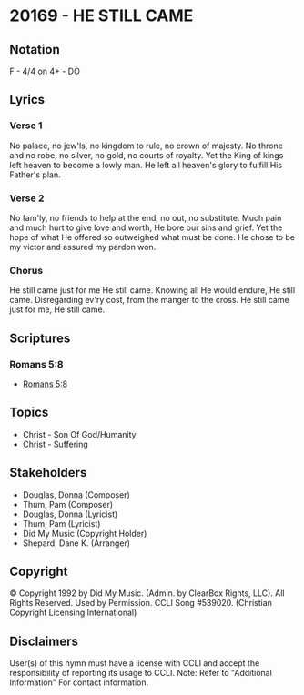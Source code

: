 # 20169 - HE STILL CAME

## Notation

F - 4/4 on 4+ - DO

## Lyrics

### Verse 1

No palace, no jew'ls, no kingdom to rule, no crown of majesty. No throne and no robe, no silver, no gold, no courts of royalty. Yet the King of kings left heaven to become a lowly man. He left all heaven's glory to fulfill His Father's plan. 

### Verse 2

No fam'ly, no friends to help at the end, no out, no substitute. Much pain and much hurt to give love and worth, He bore our sins and grief. Yet the hope of what He offered so outweighed what must be done. He chose to be my victor and assured my pardon won. 

### Chorus

He still came just for me He still came. Knowing all He would endure, He still came. Disregarding ev'ry cost, from the manger to the cross. He still came just for me, He still came.


## Scriptures

### Romans 5:8

- [Romans 5:8](https://www.biblegateway.com/passage/?search=Romans%205%3A8)


## Topics

- Christ - Son Of God/Humanity
- Christ - Suffering

## Stakeholders

- Douglas, Donna (Composer)
- Thum, Pam (Composer)
- Douglas, Donna (Lyricist)
- Thum, Pam (Lyricist)
- Did My Music (Copyright Holder)
- Shepard, Dane K. (Arranger)

## Copyright

© Copyright 1992 by Did My Music. (Admin. by ClearBox Rights, LLC). All Rights Reserved. Used by Permission. CCLI Song #539020.
(Christian Copyright Licensing International)

## Disclaimers

User(s) of this hymn must have a license with CCLI and accept the responsibility of reporting its usage to CCLI.
Note: Refer to "Additional Information" For contact information.

